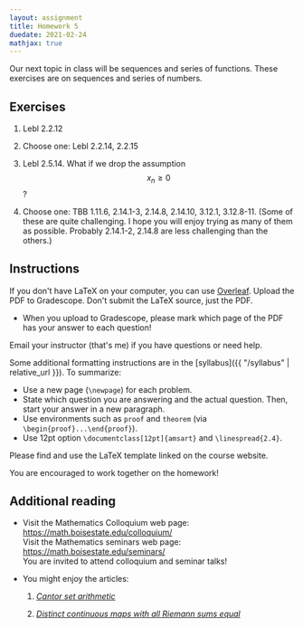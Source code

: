```yaml
---
layout: assignment
title: Homework 5
duedate: 2021-02-24
mathjax: true
---
```


Our next topic in class will be sequences and series of functions.
These exercises are on sequences and series of numbers.

## Exercises

1.  Lebl 2.2.12

2.  Choose one: Lebl 2.2.14, 2.2.15

3.  Lebl 2.5.14. What if we drop the assumption $$x_n \geq 0$$?

4.  Choose one: TBB 1.11.6, 2.14.1-3, 2.14.8, 2.14.10, 3.12.1, 3.12.8-11.
    (Some of these are quite challenging.
    I hope you will enjoy trying as many of them as possible.
    Probably 2.14.1-2, 2.14.8 are less challenging than the others.)

## Instructions

If you don't have LaTeX on your computer, you can use [Overleaf](https://overleaf.com).
Upload the PDF to Gradescope.
Don't submit the LaTeX source, just the PDF.

+ When you upload to Gradescope,
  please mark which page of the PDF has your answer to each question!

Email your instructor (that's me) if you have questions or need help.

Some additional formatting instructions are in the
[syllabus]({{ "/syllabus" | relative_url }}).
To summarize:

+ Use a new page (`\newpage`) for each problem.
+ State which question you are answering and the actual question.
  Then, start your answer in a new paragraph.
+ Use environments such as `proof` and `theorem`
  (via `\begin{proof}...\end{proof}`).
+ Use 12pt option `\documentclass[12pt]{amsart}` and `\linespread{2.4}`.

Please find and use the LaTeX template linked on the course website.

You are encouraged to work together on the homework!


## Additional reading

+ Visit the Mathematics Colloquium web page: <https://math.boisestate.edu/colloquium/>  
  Visit the Mathematics seminars web page: <https://math.boisestate.edu/seminars/>  
  You are invited to attend colloquium and seminar talks!

+ You might enjoy the articles:
  1.  [*Cantor set arithmetic*](https://libproxy.boisestate.edu/login?url=https://www.tandfonline.com/doi/abs/10.1080/00029890.2019.1528121?journalCode=uamm20)
  
  2.  [*Distinct continuous maps with all Riemann sums equal*](https://libproxy.boisestate.edu/login?url=https://www.tandfonline.com/doi/full/10.1080/00029890.2020.1807290)
